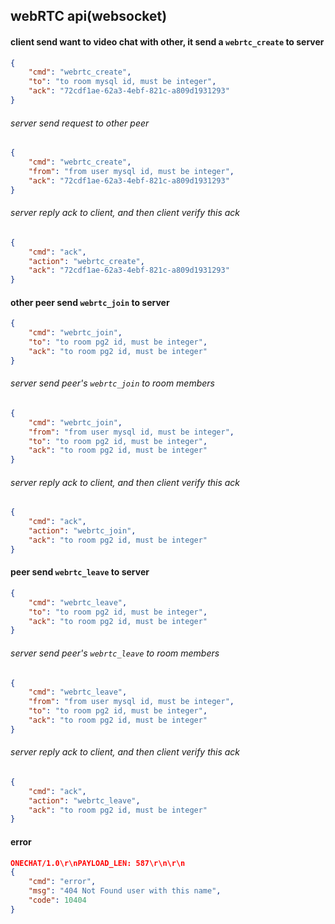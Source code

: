 ## webRTC api(websocket)

#### client send want to video chat with other, it send a `webrtc_create` to server

```json
{
    "cmd": "webrtc_create",
    "to": "to room mysql id, must be integer",
    "ack": "72cdf1ae-62a3-4ebf-821c-a809d1931293"
}
```

###### server send request to other peer

```json
{
    "cmd": "webrtc_create",
    "from": "from user mysql id, must be integer",
    "ack": "72cdf1ae-62a3-4ebf-821c-a809d1931293"
}
```

###### server reply ack to client, and then client verify this ack

```json
{
    "cmd": "ack",
    "action": "webrtc_create",
    "ack": "72cdf1ae-62a3-4ebf-821c-a809d1931293"
}
```


#### other peer send `webrtc_join` to server

```json
{
    "cmd": "webrtc_join",
    "to": "to room pg2 id, must be integer",
    "ack": "to room pg2 id, must be integer"
}
```

###### server send peer's `webrtc_join` to room members

```json
{
    "cmd": "webrtc_join",
    "from": "from user mysql id, must be integer",
    "to": "to room pg2 id, must be integer",
    "ack": "to room pg2 id, must be integer"
}
```

###### server reply ack to client, and then client verify this ack

```json
{
    "cmd": "ack",
    "action": "webrtc_join",
    "ack": "to room pg2 id, must be integer"
}
```


#### peer send `webrtc_leave` to server

```json
{
    "cmd": "webrtc_leave",
    "to": "to room pg2 id, must be integer",
    "ack": "to room pg2 id, must be integer"
}
```

###### server send peer's `webrtc_leave` to room members

```json
{
    "cmd": "webrtc_leave",
    "from": "from user mysql id, must be integer",
    "to": "to room pg2 id, must be integer",
    "ack": "to room pg2 id, must be integer"
}
```

###### server reply ack to client, and then client verify this ack

```json
{
    "cmd": "ack",
    "action": "webrtc_leave",
    "ack": "to room pg2 id, must be integer"
}
```

#### error

```json
ONECHAT/1.0\r\nPAYLOAD_LEN: 587\r\n\r\n
{
    "cmd": "error",
    "msg": "404 Not Found user with this name",
    "code": 10404
}
```
